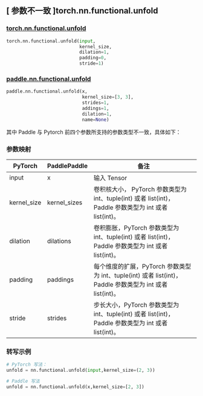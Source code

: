 ## [ 参数不一致 ]torch.nn.functional.unfold
### [torch.nn.functional.unfold](https://pytorch.org/docs/stable/generated/torch.nn.functional.unfold.html#torch.nn.functional.unfold)

```python
torch.nn.functional.unfold(input,
                           kernel_size,
                           dilation=1,
                           padding=0,
                           stride=1)
```

### [paddle.nn.functional.unfold](https://www.paddlepaddle.org.cn/documentation/docs/zh/api/paddle/nn/functional/unfold_cn.html#unfold)

```python
paddle.nn.functional.unfold(x,
                            kernel_size=[3, 3],
                            strides=1,
                            addings=1,
                            dilation=1,
                            name=None)
```
其中 Paddle 与 Pytorch 前四个参数所支持的参数类型不一致，具体如下：
### 参数映射
| PyTorch       | PaddlePaddle | 备注                                                   |
| ------------- | ------------ | ------------------------------------------------------ |
| input     | x            | 输入 Tensor  |
| kernel_size   | kernel_sizes | 卷积核大小， PyTorch 参数类型为 int、tuple(int) 或者 list(int)， Paddle 参数类型为 int 或者 list(int)。   |
| dilation      | dilations    | 卷积膨胀，PyTorch 参数类型为 int、tuple(int) 或者 list(int)， Paddle 参数类型为 int 或者 list(int)。 |
| padding       | paddings     | 每个维度的扩展，PyTorch 参数类型为 int、tuple(int) 或者 list(int)， Paddle 参数类型为 int 或者 list(int)。 |
| stride        | strides      | 步长大小，PyTorch 参数类型为 int、tuple(int) 或者 list(int)， Paddle 参数类型为 int 或者 list(int)。|

### 转写示例
``` python
# PyTorch 写法：
unfold = nn.functional.unfold(input,kernel_size=(2, 3))

# Paddle 写法
unfold = nn.functional.unfold(x,kernel_size=[2, 3])
```
